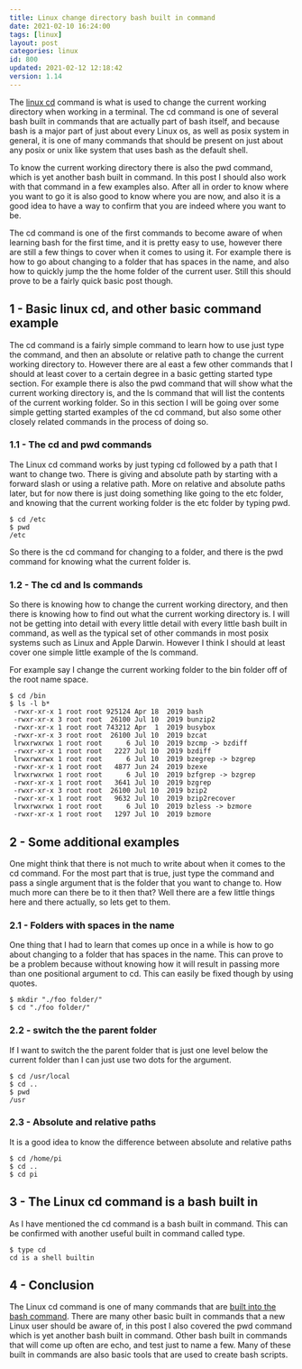 ```yaml
---
title: Linux change directory bash built in command
date: 2021-02-10 16:24:00
tags: [linux]
layout: post
categories: linux
id: 800
updated: 2021-02-12 12:18:42
version: 1.14
---
```


The [linux cd](https://www.tecmint.com/cd-command-in-linux/) command is what is used to change the current working directory when working in a terminal. The cd command is one of several bash built in commands that are actually part of bash itself, and because bash is a major part of just about every Linux os, as well as posix system in general, it is one of many commands that should be present on just about any posix or unix like system that uses bash as the default shell.

To know the current working directory there is also the pwd command, which is yet another bash built in command. In this post I should also work with that command in a few examples also. After all in order to know where you want to go it is also good to know where you are now, and also it is a good idea to have a way to confirm that you are indeed where you want to be.

The cd command is one of the first commands to become aware of when learning bash for the first time, and it is pretty easy to use, however there are still a few things to cover when it comes to using it. For example there is how to go about changing to a folder that has spaces in the name, and also how to quickly jump the the home folder of the current user. Still this should prove to be a fairly quick basic post though.

<!-- more -->

## 1 - Basic linux cd, and other basic command example

The cd command is a fairly simple command to learn how to use just type the command, and then an absolute or relative path to change the current working directory to. However there are al east a few other commands that I should at least cover to a certain degree in a basic getting started type section. For example there is also the pwd command that will show what the current working directory is, and the ls command that will list the contents of the current working folder. So in this section I will be going over some simple getting started examples of the cd command, but also some other closely related commands in the process of doing so.

### 1.1 - The cd and pwd commands

The Linux cd command works by just typing cd followed by a path that I want to change two. There is giving and absolute path by starting with a forward slash or using a relative path. More on relative and absolute paths later, but for now there is just doing something like going to the etc folder, and knowing that the current working folder is the etc folder by typing pwd.

```
$ cd /etc
$ pwd
/etc
```

So there is the cd command for changing to a folder, and there is the pwd command for knowing what the current folder is.

### 1.2 - The cd and ls commands

So there is knowing how to change the current working directory, and then there is knowing how to find out what the current working directory is. I will not be getting into detail with every little detail with every little bash built in command, as well as the typical set of other commands in most posix systems such as Linux and Apple Darwin. However I think I should at least cover one simple little example of the ls command.

For example say I change the current working folder to the bin folder off of the root name space.

```
$ cd /bin
$ ls -l b*
 -rwxr-xr-x 1 root root 925124 Apr 18  2019 bash
 -rwxr-xr-x 3 root root  26100 Jul 10  2019 bunzip2
 -rwxr-xr-x 1 root root 743212 Apr  1  2019 busybox
 -rwxr-xr-x 3 root root  26100 Jul 10  2019 bzcat
 lrwxrwxrwx 1 root root      6 Jul 10  2019 bzcmp -> bzdiff
 -rwxr-xr-x 1 root root   2227 Jul 10  2019 bzdiff
 lrwxrwxrwx 1 root root      6 Jul 10  2019 bzegrep -> bzgrep
 -rwxr-xr-x 1 root root   4877 Jun 24  2019 bzexe
 lrwxrwxrwx 1 root root      6 Jul 10  2019 bzfgrep -> bzgrep
 -rwxr-xr-x 1 root root   3641 Jul 10  2019 bzgrep
 -rwxr-xr-x 3 root root  26100 Jul 10  2019 bzip2
 -rwxr-xr-x 1 root root   9632 Jul 10  2019 bzip2recover
 lrwxrwxrwx 1 root root      6 Jul 10  2019 bzless -> bzmore
 -rwxr-xr-x 1 root root   1297 Jul 10  2019 bzmore
```

## 2 - Some additional examples

One might think that there is not much to write about when it comes to the cd command. For the most part that is true, just type the command and pass a single argument that is the folder that you want to change to. How much more can there be to it then that? Well there are a few little things here and there actually, so lets get to them.

### 2.1 - Folders with spaces in the name

One thing that I had to learn that comes up once in a while is how to go about changing to a folder that has spaces in the name. This can prove to be a problem because without knowing how it will result in passing more than one positional argument to cd. This can easily be fixed though by using quotes.

```
$ mkdir "./foo folder/"
$ cd "./foo folder/"
```

### 2.2 - switch the the parent folder

If I want to switch the the parent folder that is just one level below the current folder than I can just use two dots for the argument.

```
$ cd /usr/local
$ cd ..
$ pwd
/usr
```

### 2.3 - Absolute and relative paths

It is a good idea to know the difference between absolute and relative paths

```
$ cd /home/pi
$ cd ..
$ cd pi
```

## 3 - The Linux cd command is a bash built in

As I have mentioned the cd command is a bash built in command. This can be confirmed with another useful built in command called type.

```
$ type cd
cd is a shell builtin
```

## 4 - Conclusion

The Linux cd command is one of many commands that are [built into the bash command](http://manpages.ubuntu.com/manpages/bionic/man7/bash-builtins.7.html). There are many other basic built in commands that a new Linux user should be aware of, in this post I also covered the pwd command which is yet another bash built in command. Other bash built in commands that will come up often are echo, and test just to name a few. Many of these built in commands are also basic tools that are used to create bash scripts.
